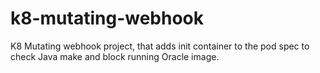 # k8-mutating-webhook
K8 Mutating webhook project, that adds init container to the pod spec to check Java make and block running Oracle image. 
